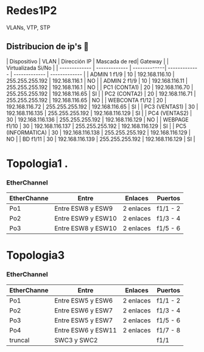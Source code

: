 # Redes1P2
VLANs, VTP, STP


## Distribucion de ip's  📄
| Dispositivo | VLAN  | Dirección IP  | Mascada de red| Gateway | | Virtualizada Si/No |
| ------------- | ------------- | -------------| ------------- | ------------- | ------------- |
| ADMIN 1 f1/9 | 10 | 192.168.116.10 | 255.255.255.192 | 192.168.116.1 | NO | 
| ADMIN 2 f1/9 | 10 | 192.168.116.11 | 255.255.255.192 | 192.168.116.1 | NO |
| PC1 (CONTA1) | 20 | 192.168.116.70 | 255.255.255.192 | 192.168.116.65 | SI | 
| PC2 (CONTA2) | 20 | 192.168.116.71 | 255.255.255.192 | 192.168.116.65 | NO |
| WEBCONTA f1/12 | 20 | 192.168.116.72 | 255.255.255.192 | 192.168.116.65 | SI |
| PC3 (VENTAS1) | 30 | 192.168.116.135 | 255.255.255.192 | 192.168.116.129 | SI |
| PC4 (VENTAS2) | 30 | 192.168.116.136 | 255.255.255.192 | 192.168.116.129 | NO |
| WEBPAGE f1/10 | 30 | 192.168.116.137 | 255.255.255.192 | 192.168.116.129 | SI |
| PC5 (INFORMATICA) | 30 | 192.168.116.138 | 255.255.255.192 | 192.168.116.129 | NO |
| BD f1/11 | 30 | 192.168.116.139 | 255.255.255.192 | 192.168.116.129 | SI |

# Topologia1 .


### EtherChannel
| EtherChanne | Entre | Enlaces | Puertos |
| ------------- | ------------- | ------------- | ------------- |
| Po1 | Entre ESW8 y ESW9 | 2 enlaces | f1/1 - 2 |
| Po2 | Entre ESW9 y ESW10 | 2 enlaces | f1/3 - 4 |
| Po3 | Entre ESW8 y ESW10 | 2 enlaces | f1/5 - 6 |

# Topologia3


### EtherChannel
| EtherChanne | Entre | Enlaces | Puertos |
| ------------- | ------------- | ------------- | ------------- |
| Po1 | Entre ESW5 y ESW6 | 2 enlaces | f1/1 - 2 |
| Po2 | Entre ESW6 y ESW7 | 2 enlaces | f1/3 - 4 |
| Po3 | Entre ESW5 y ESW7 | 2 enlaces | f1/5 - 6 |
| Po4 | Entre ESW6 y ESW11 | 2 enlaces | f1/7 - 8 |
| truncal | SWC3 y SWC2 |  | f1/1  |




